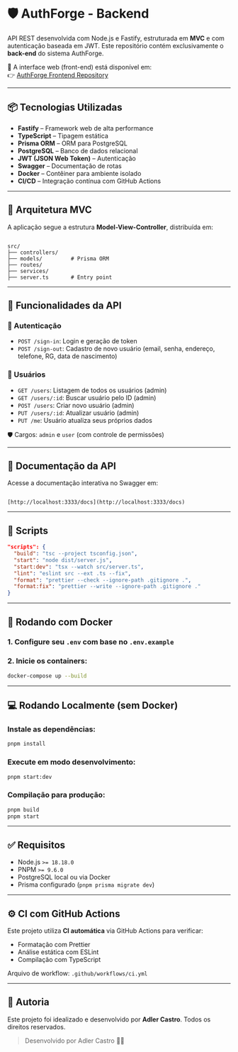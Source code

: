 # 🛡️ AuthForge - Backend

API REST desenvolvida com Node.js e Fastify, estruturada em **MVC** e com autenticação baseada em JWT. Este repositório contém exclusivamente o **back-end** do sistema AuthForge.

🔗 A interface web (front-end) está disponível em:  
👉 [AuthForge Frontend Repository](https://github.com/AdlerCastro/AuthForge-Frontend.git)

---

## 📦 Tecnologias Utilizadas

- **Fastify** – Framework web de alta performance
- **TypeScript** – Tipagem estática
- **Prisma ORM** – ORM para PostgreSQL
- **PostgreSQL** – Banco de dados relacional
- **JWT (JSON Web Token)** – Autenticação
- **Swagger** – Documentação de rotas
- **Docker** – Contêiner para ambiente isolado
- **CI/CD** – Integração contínua com GitHub Actions

---

## 🧱 Arquitetura MVC

A aplicação segue a estrutura **Model-View-Controller**, distribuída em:

```

src/
├── controllers/
├── models/         # Prisma ORM
├── routes/
├── services/
├── server.ts       # Entry point

```

---

## 🔐 Funcionalidades da API

### 📌 Autenticação
- `POST /sign-in`: Login e geração de token
- `POST /sign-out`: Cadastro de novo usuário (email, senha, endereço, telefone, RG, data de nascimento)

### 👤 Usuários
- `GET /users`: Listagem de todos os usuários (admin)
- `GET /users/:id`: Buscar usuário pelo ID (admin)
- `POST /users`: Criar novo usuário (admin)
- `PUT /users/:id`: Atualizar usuário (admin)
- `PUT /me`: Usuário atualiza seus próprios dados

🛡️ Cargos: `admin` e `user` (com controle de permissões)

---

## 📑 Documentação da API

Acesse a documentação interativa no Swagger em:

```

[http://localhost:3333/docs](http://localhost:3333/docs)

````

---

## 📜 Scripts

```json
"scripts": {
  "build": "tsc --project tsconfig.json",
  "start": "node dist/server.js",
  "start:dev": "tsx --watch src/server.ts",
  "lint": "eslint src --ext .ts --fix",
  "format": "prettier --check --ignore-path .gitignore .",
  "format:fix": "prettier --write --ignore-path .gitignore ."
}
````

---

## 🐳 Rodando com Docker

### 1. Configure seu `.env` com base no `.env.example`

### 2. Inicie os containers:

```bash
docker-compose up --build
```

---

## 💻 Rodando Localmente (sem Docker)

### Instale as dependências:

```bash
pnpm install
```

### Execute em modo desenvolvimento:

```bash
pnpm start:dev
```

### Compilação para produção:

```bash
pnpm build
pnpm start
```

---

## ✅ Requisitos

* Node.js `>= 18.18.0`
* PNPM `>= 9.6.0`
* PostgreSQL local ou via Docker
* Prisma configurado (`pnpm prisma migrate dev`)

---

## ⚙️ CI com GitHub Actions

Este projeto utiliza **CI automática** via GitHub Actions para verificar:

* Formatação com Prettier
* Análise estática com ESLint
* Compilação com TypeScript

Arquivo de workflow: `.github/workflows/ci.yml`

---

## 📜 Autoria

Este projeto foi idealizado e desenvolvido por **Adler Castro**. Todos os direitos reservados.

> Desenvolvido por Adler Castro 🧠🚀